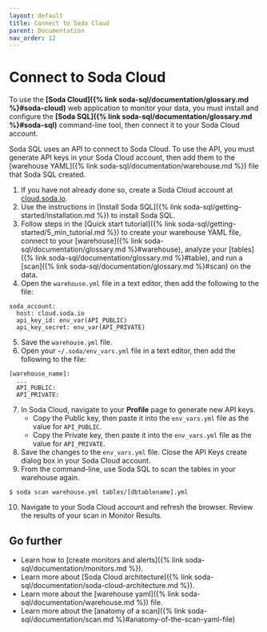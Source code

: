 ```yaml
---
layout: default
title: Connect to Soda Cloud
parent: Documentation
nav_order: 12
---
```


# Connect to Soda Cloud

To use the **[Soda Cloud]({% link soda-sql/documentation/glossary.md %}#soda-cloud)** web application to monitor your data, you must install and configure the **[Soda SQL]({% link soda-sql/documentation/glossary.md %}#soda-sql)** command-line tool, then connect it to your Soda Cloud account.

Soda SQL uses an API to connect to Soda Cloud. To use the API, you must generate API keys in your Soda Cloud account, then add them to the [warehouse YAML]({% link soda-sql/documentation/warehouse.md %}) file that Soda SQL created.


1. If you have not already done so, create a Soda Cloud account at [cloud.soda.io](https://cloud.soda.io/signup).
2. Use the instructions in [Install Soda SQL]({% link soda-sql/getting-started/installation.md %}) to install Soda SQL.
3. Follow steps in the [Quick start tutorial]({% link soda-sql/getting-started/5_min_tutorial.md %}) to create your warehouse YAML file, connect to your [warehouse]({% link soda-sql/documentation/glossary.md %}#warehouse), analyze your [tables]({% link soda-sql/documentation/glossary.md %}#table), and run a [scan]({% link soda-sql/documentation/glossary.md %}#scan) on the data.
4. Open the `warehouse.yml` file in a text editor, then add the following to the file:
```shell
soda_account:
  host: cloud.soda.io
  api_key_id: env_var(API_PUBLIC)
  api_key_secret: env_var(API_PRIVATE)
```
5. Save the `warehouse.yml` file.
6. Open your `~/.soda/env_vars.yml` file in a text editor, then add the following to the file:
```shell
[warehouse_name]:
  ...
  API_PUBLIC:
  API_PRIVATE:
```
7. In Soda Cloud, navigate to your **Profile** page to generate new API keys.
    * Copy the Public key, then paste it into the `env_vars.yml` file as the value for `API_PUBLIC`.
    * Copy the Private key, then paste it into the `env_vars.yml` file as the value for `API_PRIVATE`.
8. Save the changes to the `env_vars.yml` file. Close the API Keys create dialog box in your Soda Cloud account.
9. From the command-line, use Soda SQL to scan the tables in your warehouse again.
```shell
$ soda scan warehouse.yml tables/[dbtablename].yml
```
10. Navigate to your Soda Cloud account and refresh the browser. Review the results of your scan in Monitor Results.

## Go further

* Learn how to [create monitors and alerts]({% link soda-sql/documentation/monitors.md %}).
* Learn more about [Soda Cloud architecture]({% link soda-sql/documentation/soda-cloud-architecture.md %}).
* Learn more about the [warehouse yaml]({% link soda-sql/documentation/warehouse.md %}) file.
* Learn more about the [anatomy of a scan]({% link soda-sql/documentation/scan.md %}#anatomy-of-the-scan-yaml-file)
